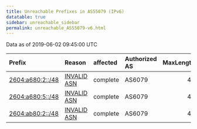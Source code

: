 ```yaml
---
title: Unreachable Prefixes in AS55079 (IPv6)
datatable: true
sidebar: unreachable_sidebar
permalink: unreachable_AS55079-v6.html
---
```


Data as of 2019-06-02 09:45:00 UTC


<div class="datatable-begin"></div>

| Prefix                                                     | Reason                                                                                                  | affected   | Authorized AS   |   MaxLength | Anchor                           |   unreachable /48s |
|:-----------------------------------------------------------|:--------------------------------------------------------------------------------------------------------|:-----------|:----------------|------------:|:---------------------------------|-------------------:|
| [2604:a680:2::/48](https://stat.ripe.net/2604:a680:2::/48) | [INVALID ASN](https://rpki-validator.ripe.net/announcement-preview?asn=AS55079&prefix=2604:a680:2::/48) | complete   | AS6079          |          48 | [ARIN](unreachable_ARIN-v6.html) |                  1 |
| [2604:a680:5::/48](https://stat.ripe.net/2604:a680:5::/48) | [INVALID ASN](https://rpki-validator.ripe.net/announcement-preview?asn=AS55079&prefix=2604:a680:5::/48) | complete   | AS6079          |          48 | [ARIN](unreachable_ARIN-v6.html) |                  1 |
| [2604:ab80:2::/48](https://stat.ripe.net/2604:ab80:2::/48) | [INVALID ASN](https://rpki-validator.ripe.net/announcement-preview?asn=AS55079&prefix=2604:ab80:2::/48) | complete   | AS6079          |          48 | [ARIN](unreachable_ARIN-v6.html) |                  1 |

<div class="datatable-end"></div>